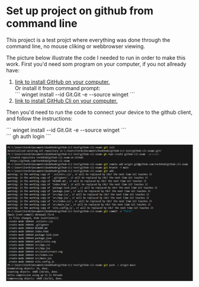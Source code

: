 # Set up project on github from command line

This project is a test projct where everything was done through the command line, no mouse cliking or webbrowser viewing.

The picture below illustrate the code I needed to run in order to make this work. First you'd need som program on your computer, if you not allready have:
<ol>
    <li>
        <a href="https://git-scm.com/downloads">link to install GitHub on your computer.</a> <br/>Or install it from command prompt: <br/>
        ```
        winget install --id Git.Git -e --source winget
        ```
    </li>
    <li>
        <a href="https://cli.github.com/">link to install GitHub Cli on your computer.</a>
    </li>
</ol>

Then you'd need to run the code to connect your device to the github client, and follow the instructions:

<div>
```
winget install --id Git.Git -e --source winget
```
</div>
```
gh auth login
```



<img src="src/assets/image.png" alt="picture of code in command prompt"></img>

